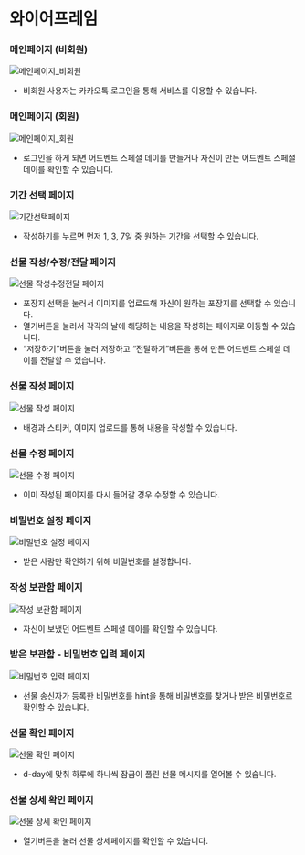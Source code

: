 # 와이어프레임

### 메인페이지 (비회원)

![메인페이지_비회원](md-images/%EB%A9%94%EC%9D%B8%ED%8E%98%EC%9D%B4%EC%A7%80_%EB%B9%84%ED%9A%8C%EC%9B%90.png)

- 비회원 사용자는 카카오톡 로그인을 통해 서비스를 이용할 수 있습니다.

  

### 메인페이지 (회원)

![메인페이지_회원](md-images/%EB%A9%94%EC%9D%B8%ED%8E%98%EC%9D%B4%EC%A7%80_%ED%9A%8C%EC%9B%90.png)

- 로그인을 하게 되면 어드벤트 스페셜 데이를 만들거나 자신이 만든 어드벤트 스페셜 데이를 확인할 수 있습니다.

  

### 기간 선택 페이지

![기간선택페이지](md-images/%EA%B8%B0%EA%B0%84%EC%84%A0%ED%83%9D%ED%8E%98%EC%9D%B4%EC%A7%80.png)

- 작성하기를 누르면 먼저 1, 3, 7일 중 원하는 기간을 선택할 수 있습니다.

  

### 선물 작성/수정/전달 페이지

![선물 작성수정전달 페이지](md-images/%EC%84%A0%EB%AC%BC%20%EC%9E%91%EC%84%B1%EC%88%98%EC%A0%95%EC%A0%84%EB%8B%AC%20%ED%8E%98%EC%9D%B4%EC%A7%80.png)

- 포장지 선택을 눌러서 이미지를 업로드해 자신이 원하는 포장지를 선택할 수 있습니다.
- 열기버튼을 눌러서 각각의 날에 해당하는 내용을 작성하는 페이지로 이동할 수 있습니다.
- “저장하기”버튼을 눌러 저장하고 “전달하기”버튼을 통해 만든 어드벤트 스페셜 데이를 전달할 수 있습니다.



### 선물 작성 페이지

![선물 작성 페이지](md-images/%EC%84%A0%EB%AC%BC%20%EC%9E%91%EC%84%B1%20%ED%8E%98%EC%9D%B4%EC%A7%80.png)

- 배경과 스티커, 이미지 업로드를 통해 내용을 작성할 수 있습니다.



### 선물 수정 페이지

![선물 수정 페이지](md-images/%EC%84%A0%EB%AC%BC%20%EC%88%98%EC%A0%95%20%ED%8E%98%EC%9D%B4%EC%A7%80.png)

- 이미 작성된 페이지를 다시 들어갈 경우 수정할 수 있습니다.

  

### 비밀번호 설정 페이지

![비밀번호 설정 페이지](md-images/%EB%B9%84%EB%B0%80%EB%B2%88%ED%98%B8%20%EC%84%A4%EC%A0%95%20%ED%8E%98%EC%9D%B4%EC%A7%80.png)

- 받은 사람만 확인하기 위해 비밀번호를 설정합니다.

  

### 작성 보관함 페이지

![작성 보관함 페이지](md-images/%EC%9E%91%EC%84%B1%20%EB%B3%B4%EA%B4%80%ED%95%A8%20%ED%8E%98%EC%9D%B4%EC%A7%80.png)

- 자신이 보냈던 어드벤트 스페셜 데이를 확인할 수 있습니다.

  

### 받은 보관함 - 비밀번호 입력 페이지

![비밀번호 입력 페이지](md-images/%EB%B9%84%EB%B0%80%EB%B2%88%ED%98%B8%20%EC%9E%85%EB%A0%A5%20%ED%8E%98%EC%9D%B4%EC%A7%80.png)

- 선물 송신자가 등록한 비밀번호를 hint을 통해 비밀번호를 찾거나 받은 비밀번호로 확인할 수 있습니다.

  

### 선물 확인 페이지

![선물 확인 페이지](md-images/%EC%84%A0%EB%AC%BC%20%ED%99%95%EC%9D%B8%20%ED%8E%98%EC%9D%B4%EC%A7%80.png)

- d-day에 맞춰 하루에 하나씩 잠금이 풀린 선물 메시지를 열어볼 수 있습니다.

  

### 선물 상세 확인 페이지

![선물 상세 확인 페이지](md-images/%EC%84%A0%EB%AC%BC%20%EC%83%81%EC%84%B8%20%ED%99%95%EC%9D%B8%20%ED%8E%98%EC%9D%B4%EC%A7%80.png)

- 열기버튼을 눌러 선물 상세페이지를 확인할 수 있습니다. 





